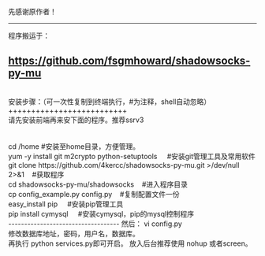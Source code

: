 先感谢原作者！


-----------------------------------
程序搬运于：

https://github.com/fsgmhoward/shadowsocks-py-mu
-----------------------------------

<br>
安装步骤：（可一次性复制到终端执行，#为注释，shell自动忽略）<br>
++++++++++++++++++++++++++<br>
请先安装前端再来安下面的程序。推荐ssrv3<br><br><br>
cd /home    #安装至home目录，方便管理。<br>
yum -y install git  m2crypto python-setuptools      #安装git管理工具及常用软件<br>
git clone https://github.com/4kercc/shadowsocks-py-mu.git >/dev/null 2>&1    #获取程序<br>
cd shadowsocks-py-mu/shadowsocks    #进入程序目录<br>
cp config_example.py config.py     #复制配置文件一份<br>
easy_install pip     #安装pip管理工具<br>
pip install cymysql     #安装cymysql，pip的mysql控制程序<br>
-----------------------------------
然后： vi config.py<br>
修改数据库地址，密码，用户名，数据库。<br>
再执行 python services.py即可开启。
放入后台推荐使用 nohup 或者screen。

